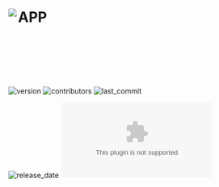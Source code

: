 <img align="left" src="https://pocketnet.app/img/pocketnetLetter.jpg" />APP
<br/>
<br/>
<br/>
<br/>
=====================================
![version](https://img.shields.io/github/v/release/pocketnetteam/pocketnet.gui?style=flat-square)
![contributors](https://img.shields.io/github/contributors/pocketnetteam/pocketnet.gui?style=flat-square)
![last_commit](https://img.shields.io/github/last-commit/pocketnetteam/pocketnet.gui?style=flat-square)

![release_date](https://img.shields.io/github/release-date/pocketnetteam/pocketnet.gui?style=flat-square)
![GitHub release (latest by date and asset)](https://img.shields.io/github/downloads/pocketnetteam/pocketnet.gui/latest/PocketnetSetup.exe?style=flat-square)
